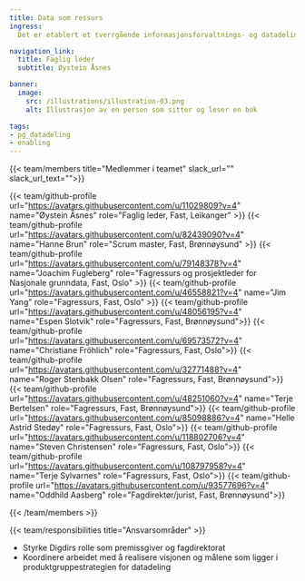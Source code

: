 ```yaml
---
title: Data som ressurs
ingress: 
  Det er etablert et tverrgående informasjonsforvaltnings- og datadelingsteam som har ansvar for å styrke Digdirs rolle som premissgiver og fagdirektorat, og å koordinere arbeidet med å realisere visjonen og målene som ligger i produktgruppestrategien for datadeling.

navigation_link:
  title: Faglig leder
  subtitle: Øystein Åsnes

banner:
  image:
    src: /illustrations/illustration-03.png
    alt: Illustrasjon av en person som sitter og leser en bok

tags:
- pg_datadeling
- enabling
---
```


{{< team/members title="Medlemmer i teamet" slack_url="" slack_url_text="">}}

{{< team/github-profile url="https://avatars.githubusercontent.com/u/11029809?v=4" name="Øystein Åsnes" role="Faglig leder, Fast, Leikanger" >}}
{{< team/github-profile url="https://avatars.githubusercontent.com/u/82439090?v=4" name="Hanne Brun" role="Scrum master, Fast, Brønnøysund" >}}
{{< team/github-profile url="https://avatars.githubusercontent.com/u/79148378?v=4" name="Joachim Fugleberg" role="Fagressurs og prosjektleder for Nasjonale grunndata, Fast, Oslo" >}}
{{< team/github-profile url="https://avatars.githubusercontent.com/u/46558821?v=4" name="Jim Yang" role="Fagressurs, Fast, Oslo" >}}
{{< team/github-profile url="https://avatars.githubusercontent.com/u/48056195?v=4" name="Espen Slotvik" role="Fagressurs, Fast, Brønnøysund">}}
{{< team/github-profile url="https://avatars.githubusercontent.com/u/69573572?v=4" name="Christiane Fröhlich" role="Fagressurs, Fast, Oslo">}}
{{< team/github-profile url="https://avatars.githubusercontent.com/u/32771488?v=4" name="Roger Stenbakk Olsen" role="Fagressurs, Fast, Brønnøysund">}}
{{< team/github-profile url="https://avatars.githubusercontent.com/u/48251060?v=4" name="Terje Bertelsen" role="Fagressurs, Fast, Brønnøysund">}}
{{< team/github-profile url="https://avatars.githubusercontent.com/u/85098886?v=4" name="Helle Astrid Stedøy" role="Fagressurs, Fast, Oslo">}}
{{< team/github-profile url="https://avatars.githubusercontent.com/u/118802706?v=4" name="Steven Christensen" role="Fagressurs, Fast, Oslo">}}
{{< team/github-profile url="https://avatars.githubusercontent.com/u/108797958?v=4" name="Terje Sylvarnes" role="Fagressurs, Fast, Oslo">}}
{{< team/github-profile url="https://avatars.githubusercontent.com/u/93577696?v=4" name="Oddhild Aasberg" role="Fagdirektør/jurist, Fast, Brønnøysund">}}

{{< /team/members >}}

{{< team/responsibilities title="Ansvarsområder" >}}  
- Styrke Digdirs rolle som premissgiver og fagdirektorat
- Koordinere arbeidet med å realisere visjonen og målene som ligger i produktgruppestrategien for datadeling
